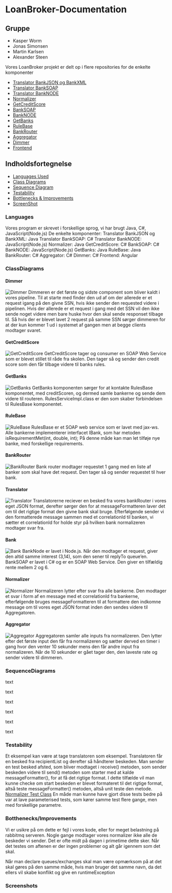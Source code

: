 # LoanBroker-Documentation

## Gruppe
* Kasper Worm
* Jonas Simonsen
* Martin Karlsen
* Alexander Steen

Vores LoanBroker projekt er delt op i flere repositories for de enkelte komponenter
* [Translator BankJSON og BankXML](https://github.com/Databasserne/LoanBroker-Translator) 
* [Translator BankSOAP](https://github.com/Databasserne/LoanBroker-CSharp/tree/master/BankSOAP)
* [Translator BankNODE](https://github.com/Databasserne/LoanBroker-Translator-NodeBank)
* [Normalizer](https://github.com/Databasserne/LoanBroker-Normalizer)
* [GetCreditScore](https://github.com/Databasserne/LoanBroker-CSharp/tree/master/CreditScore)
* [BankSOAP](https://github.com/Databasserne/LoanBroker-CSharp/tree/master/BankSOAP)
* [BankNODE](https://github.com/Databasserne/LoanBroker-NodeBank)
* [GetBanks](https://github.com/Databasserne/LoanBroker-GetBanks)
* [RuleBase](https://github.com/Databasserne/LoanBroker-RulesBase)
* [BankRouter](https://github.com/Databasserne/LoanBroker-CSharp/tree/master/BankRouter)
* [Aggregator](https://github.com/Databasserne/LoanBroker-CSharp/tree/master/Aggragator)
* [Dimmer](https://github.com/Databasserne/LoanBroker-CSharp/tree/master/Dimmer)
* [Frontend](https://github.com/Databasserne/LoanBroker-Frontend)

## Indholdsfortegnelse
* [Languages Used](#Languagesused)
* [Class Diagrams](#ClassDiagrams)
* [Sequence Diagram](#SequenceDiagrams)
* [Testability](#Testability)
* [Bottlenecks & Improvements](#Bottheneck/Improvement)
* [ScreenShot](#Screenshots)

### Languages
Vores program er skrevet i forskellige sprog, vi har brugt Java, C#, JavaScript(Node.js)
De enkelte komponenter:
Translator BankJSON og BankXML: Java
Translator BankSOAP: C#
Translator BankNODE: JavaScript(Node.js)
Normalizer: Java
GetCreditScore: C#
BankSOAP: C#
BankNODE: JavaScript(Node.js)
GetBanks: Java
RuleBase: Java
BankRouter: C#
Aggregator: C#
Dimmer: C#
Frontend: Angular

### ClassDiagrams
#### Dimmer
![Dimmer](https://github.com/Databasserne/LoanBroker-Documentation/blob/master/UML-Pictures/dimmer.png)
Dimmeren er det første og sidste component som bliver kaldt i vores pipeline. 
Til at starte med finder den ud af om der allerede er et request igang på den givne SSN, 
hvis ikke sender den requested videre i pipelinen. 
Hvis der allerede er et request i gang med det SSN vil den ikke sende noget videre men bare huske hvor den skal sende responset tilbage til. 
Så hvis der er blevet lavet 2 request på samme SSN sørger dimmeren for at der kun kommer 1 ud i systemet af gangen men at begge clients modtager svaret.

#### GetCreditScore
![GetCreditScore](https://github.com/Databasserne/LoanBroker-Documentation/blob/master/UML-Pictures/getCreditScore.png)
GetCreditScore tager og consumer en SOAP Web Service som er blevet stillet til råde fra skolen. Den tager så og sender den credit score som den får tilbage videre til banks rules.

#### GetBanks
![GetBanks](https://github.com/Databasserne/LoanBroker-Documentation/blob/master/UML-Pictures/getBanks.png)
GetBanks komponenten sørger for at kontakte RulesBase komponentet, med creditScoren, og dermed samle bankerne og sende dem videre til routeren.
RulesServiceImpl.class er den som skaber forbindelsen til RulesBase komponentet.

#### RuleBase
![RuleBase](https://github.com/Databasserne/LoanBroker-Documentation/blob/master/UML-Pictures/ruleBase.png)
RulesBase er et SOAP web service som er lavet med jax-ws. Alle bankerne implementerer interfacet IBank, som har metoden isRequirementMet(int, double, int); På denne måde kan man let tilføje nye banke, med forskellige requirements.

#### BankRouter
![BankRouter](https://github.com/Databasserne/LoanBroker-Documentation/blob/master/UML-Pictures/bankRouter.png)
Bank router modtager requestet 1 gang med en liste af banker som skal have det request. Den tager så og sender requestet til hver bank.

#### Translator
![Translator](https://github.com/Databasserne/LoanBroker-Documentation/blob/master/UML-Pictures/translator.png)
Translatorerne reciever en besked fra vores bankRouter i vores eget JSON format, derefter sørger den for at messageFormatteren laver det om til det rigtige format den givne bank skal bruge. Efterfølgende sender vi den formatterede message sammen med et correlationId til banken, vi sætter et correlationId for holde styr på hvilken bank normalizeren modtager svar fra. 

#### Bank
![Bank](https://github.com/Databasserne/LoanBroker-Documentation/blob/master/UML-Pictures/banks.png)
BankNode er lavet i Node.js. Når den modtager et request, giver den altid samme interest (3,14), som den sener til replyTo queue’en.
BankSOAP er lavet i C# og er en SOAP Web Service. Den giver en tilfældig rente mellem 2 og 6.

#### Normalizer
![Normalizer](https://github.com/Databasserne/LoanBroker-Documentation/blob/master/UML-Pictures/normalizer.png)
Normalizeren lytter efter svar fra alle bankerne. Den modtager et svar i form af en message med et correlationId fra bankerne, efterfølgende bruges messageFormatteren til at formattere den indkomne message om til vores eget JSON format inden den sendes videre til Aggregatoren.  

#### Aggregator
![Aggregator](https://github.com/Databasserne/LoanBroker-Documentation/blob/master/UML-Pictures/Aggregator.png)
Aggregatoren samler alle inputs fra normalizeren. Den lytter efter det første input den får fra normalizeren og sætter derved en timer i gang hvor den venter 10 sekunder mens den får andre input fra normalizeren. Når de 10 sekunder er gået tager den, den laveste rate og sender videre til dimmeren.

### SequenceDiagrams
text

text

text

text

text

text

### Testability
Et eksempel kan være at tage translatoren som eksempel. 
Translatoren får en besked fra recipientList og derefter så håndterer beskeden.
Man sender en test besked afsted, som bliver modtaget i receive() metoden, 
som sender beskeden videre til send() metoden som starter med at kalde messageFormatter(), 
for at få det rigtige format.
I dette tilfælde vil man kunne checke om start beskeden er blevet formateret til det rigtige format, 
altså teste messageFormatter() metoden, altså unit teste den metode.
[Normalizer Test Class](https://github.com/Databasserne/LoanBroker-Normalizer/blob/master/src/test/java/com/databasserne/loanbroker/normalizer/NormalizerTest.java)
En måde man kunne have gjort disse tests bedre på var at lave parameterised tests, som kører samme test flere gange, men med forskellige parametre.

### Botthenecks/Improvements
Vi er usikre på om dette er fejl i vores kode, 
eller for meget belastning på rabbitmq serveren.
Nogle gange modtager vores normalizer ikke alle de beskeder vi sender.
Det er ofte midt på dagen i primetime dette sker. 
Når det testes om aftenen er der ingen problemer og alt går igennem som det skal.

Når man declare queues/exchanges skal man være opmærksom på at det skal gøres på den samme måde, 
hvis man bruger det samme navn, da det ellers vil skabe konflikt og give en runtimeException


### Screenshots


